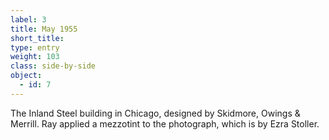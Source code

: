 ```yaml
---
label: 3
title: May 1955
short_title:
type: entry
weight: 103
class: side-by-side
object:
  - id: 7
---
```


The Inland Steel building in Chicago, designed by Skidmore, Owings & Merrill. Ray applied a mezzotint to the photograph, which is by Ezra Stoller.
